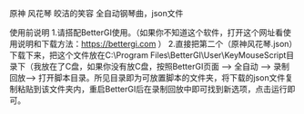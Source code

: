 
原神 风花琴 皎洁的笑容 全自动钢琴曲，json文件

使用前说明
1.请搭配BetterGI使用。（如果你不知道这个软件，打开这个网址看使用说明和下载方法：https://bettergi.com ）
2.直接把第二个（原神风花琴.json）下载下来，把这个文件放在C:\Program Files\BetterGI\User\KeyMouseScript目录下（我放在了C盘，如果你没有放C盘，按照BetterGI页面 ——> 全自动 ——> 录制回放——> 打开脚本目录。所见目录即为可放置脚本的文件夹，将下载的json文件复制粘贴到该文件夹内，重启BetterGI后在录制回放中即可找到新选项，点击运行即可。
